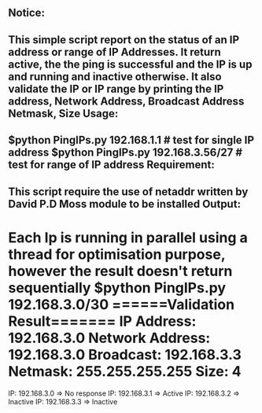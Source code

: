 Notice:
--------------------------------------------------------------------------
This simple script report on the status of an IP address or range of IP Addresses.
It return active, the the ping is successful and the IP is up and running and inactive otherwise.
It also validate the IP or IP range by printing the IP address, Network Address, Broadcast Address
   Netmask, Size
Usage:
------------------------------------------------------------------------
$python PingIPs.py 192.168.1.1 # test for single IP address
$python PingIPs.py 192.168.3.56/27 # test for range of IP address
Requirement:
----------------------------------------------------------------------
This script require the use of netaddr written by David P.D Moss module to be installed
Output:
----------------------------------------------------------------------------
Each Ip is running in parallel using a thread for optimisation purpose, however the result doesn't return sequentially
$python PingIPs.py 192.168.3.0/30
======Validation Result=======
IP Address: 192.168.3.0
Network Address: 192.168.3.0
Broadcast: 192.168.3.3
Netmask: 255.255.255.255
Size: 4
==============================
IP: 192.168.3.0 => No response
IP: 192.168.3.1 => Active
IP: 192.168.3.2 => Inactive
IP: 192.168.3.3 => Inactive